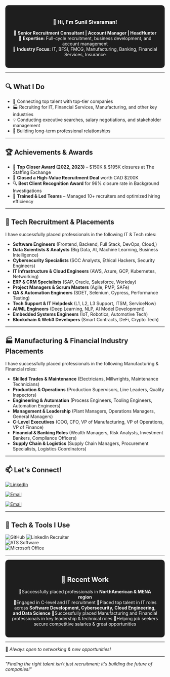 <div align="center" style="background-color:#1E1E1E; padding:20px; border-radius:10px; color:white;">
  
  ### 👋 Hi, I'm Sunil Sivaraman!
🔹 **Senior Recruitment Consultant | Account Manager | HeadHunter**  
🔹 **Expertise:** Full-cycle recruitment, business development, and account management  
🔹 **Industry Focus:** IT, BFSI, FMCG, Manufacturing, Banking, Financial Services, Insurance
</div>

---

## 🔍 What I Do
- 🎯 Connecting top talent with top-tier companies
- 🏭 Recruiting for IT, Financial Services, Manufacturing, and other key industries
- 💡 Conducting executive searches, salary negotiations, and stakeholder management
- 🤝 Building long-term professional relationships

---

## 🏆 Achievements & Awards
- 🏅 **Top Closer Award (2022, 2023)** – $150K & $195K closures at The Staffing Exchange
- 🎯 **Closed a High-Value Recruitment Deal** worth CAD $200K
- 🔍 **Best Client Recognition Award** for 96% closure rate in Background Investigations
- 🚀 **Trained & Led Teams** – Managed 10+ recruiters and optimized hiring efficiency

---

## 🚀 Tech Recruitment & Placements
I have successfully placed professionals in the following IT & Tech roles:
- **Software Engineers** (Frontend, Backend, Full Stack, DevOps, Cloud,)
- **Data Scientists & Analysts** (Big Data, AI, Machine Learning, Business Intelligence)
- **Cybersecurity Specialists** (SOC Analysts, Ethical Hackers, Security Engineers)
- **IT Infrastructure & Cloud Engineers** (AWS, Azure, GCP, Kubernetes, Networking)
- **ERP & CRM Specialists** (SAP, Oracle, Salesforce, Workday)
- **Project Managers & Scrum Masters** (Agile, PMP, SAFe)
- **QA & Automation Engineers** (SDET, Selenium, Cypress, Performance Testing)
- **Tech Support & IT Helpdesk** (L1, L2, L3 Support, ITSM, ServiceNow)
- **AI/ML Engineers** (Deep Learning, NLP, AI Model Development)
- **Embedded Systems Engineers** (IoT, Robotics, Automotive Tech)
- **Blockchain & Web3 Developers** (Smart Contracts, DeFi, Crypto Tech)

---

## 🏭 Manufacturing & Financial Industry Placements
I have successfully placed professionals in the following Manufacturing & Financial roles:
- **Skilled Trades & Maintenance** (Electricians, Millwrights, Maintenance Technicians)
- **Production & Operations** (Production Supervisors, Line Leaders, Quality Inspectors)
- **Engineering & Automation** (Process Engineers, Tooling Engineers, Automation Engineers)
- **Management & Leadership** (Plant Managers, Operations Managers, General Managers)
- **C-Level Executives** (COO, CFO, VP of Manufacturing, VP of Operations, VP of Finance)
- **Financial & Banking Roles** (Wealth Managers, Risk Analysts, Investment Bankers, Compliance Officers)
- **Supply Chain & Logistics** (Supply Chain Managers, Procurement Specialists, Logistics Coordinators)

---

## 📫 Let's Connect!
[![LinkedIn](https://img.shields.io/badge/LinkedIn-Profile-blue?style=for-the-badge&logo=linkedin)]([https://www.linkedin.com/in/iamsunilsivaraman/)

[![Email](https://img.shields.io/badge/Email-Contact%20Me-red?style=for-the-badge&logo=gmail)](mailto:sunilsvrmn@gmail.com)

[![Email](https://img.shields.io/badge/Email-Contact%20Me-red?style=for-the-badge&logo=gmail)](mailto:sunilsvrmn@icloud.com)

---

## 🚀 Tech & Tools I Use
![GitHub](https://img.shields.io/badge/GitHub-000000?style=for-the-badge&logo=github) 
![LinkedIn Recruiter](https://img.shields.io/badge/LinkedIn%20Recruiter-0077B5?style=for-the-badge&logo=linkedin)  
![ATS Software](https://img.shields.io/badge/ATS%20Software-Recruitment-orange?style=for-the-badge)  
![Microsoft Office](https://img.shields.io/badge/Microsoft%20Office-Excel%20%7C%20PowerPoint-green?style=for-the-badge&logo=microsoft)

---

<div align="center" style="background-color:#1E1E1E; padding:20px; border-radius:10px; color:white;">

  ## 🎯 Recent Work
🔹Successfully placed professionals in **NorthAmerican & MENA region**  
🔹Engaged in C-level and IT recruitment 
🔹Placed top talent in IT roles across **Software Development, Cybersecurity, Cloud Engineering, and Data Science**
🔹Successfully placed Manufacturing and Financial professionals in key leadership & technical roles
🔹Helping job seekers secure competitive salaries & great opportunities

</div>

---

🚀 _Always open to networking & new opportunities!_

---

 _"Finding the right talent isn't just recruitment; it's building the future of companies!"_
